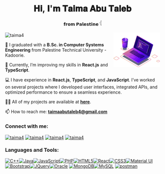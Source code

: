 
  
<h1 align="center"> 𝐇𝐢, 𝐈'𝐦 𝐓𝐚𝐢𝐦𝐚 𝐀𝐛𝐮 𝐓𝐚𝐥𝐞𝐛</h1>
<h4 align="center">𝗳𝗿𝗼𝗺 𝗣𝗮𝗹𝗲𝘀𝘁𝗶𝗻𝗲 <img  width="6px"  src="https://github.com/taima4/taima4/blob/main/images/imagesPal.png"></h4>
<img align="right" width="30%" src="https://github.com/taima4/taima4/blob/main/images/gitImg.png">

<p align="left"> <img src="https://komarev.com/ghpvc/?username=taima4&label=Profile%20views&color=ca6ca5&style=flat" alt="taima4" /> </p>


🌱 I graduated with a **B.Sc. in Computer Systems Engineering** from Palestine Technical University - Kadoorie.

🧠 Currently, I’m improving my skills in **React.js** and **TypeScript**.

💻 I have experience in **React.js**, **TypeScript**, and **JavaScript**. I’ve worked on several projects where I developed user interfaces, integrated APIs, and optimized performance to ensure a seamless experience.

👨‍💻 All of my projects are available at [**here**](https://github.com/taima4?tab=repositories).

📫 How to reach me: **taimaabutaleb4@gmail.com**



### Connect with me:

<p align="left">
  
  <a href="https://www.linkedin.com/in/taima-abu-taleb-762390216" target="blank">
<img align="center" src="https://raw.githubusercontent.com/rahuldkjain/github-profile-readme-generator/master/src/images/icons/Social/linked-in-alt.svg" 
alt="taima4" height="30" width="40" /></a>
  <a href="https://www.hackerrank.com/profile/taimaabutaleb4" target="blank"
    ><img
      align="center"
      src="https://raw.githubusercontent.com/rahuldkjain/github-profile-readme-generator/master/src/images/icons/Social/hackerrank.svg"
      alt="taima4"
      height="30"
      width="40"
  /></a>
  <a href="https://codeforces.com/profile/taimaabutaleb" target="blank"
    ><img
      align="center"
      src="https://raw.githubusercontent.com/rahuldkjain/github-profile-readme-generator/master/src/images/icons/Social/codeforces.svg"
      alt="taima4"
      height="30"
      width="40"
  /></a>
  <a href="https://leetcode.com/taima4/" target="blank"
    ><img
      align="center"
      src="https://raw.githubusercontent.com/rahuldkjain/github-profile-readme-generator/master/src/images/icons/Social/leet-code.svg"
      alt="taima4"
      height="30"
      width="40"
  /></a>
</p>



### Languages and Tools:

<p align="left">
  <a
    href="https://docs.microsoft.com/en-us/cpp/?view=msvc-170"
    target="_blank"
    rel="noreferrer"
    ><img
      src="https://raw.githubusercontent.com/danielcranney/readme-generator/main/public/icons/skills/cplusplus-colored.svg"
      width="36"
      height="36"
      alt="C++" /></a
  ><a href="https://www.oracle.com/java/" target="_blank" rel="noreferrer"
    ><img
      src="https://raw.githubusercontent.com/danielcranney/readme-generator/main/public/icons/skills/java-colored.svg"
      width="36"
      height="36"
      alt="Java" /></a
  ><a
    href="https://developer.mozilla.org/en-US/docs/Web/JavaScript"
    target="_blank"
    rel="noreferrer"
    ><img
      src="https://raw.githubusercontent.com/danielcranney/readme-generator/main/public/icons/skills/javascript-colored.svg"
      width="36"
      height="36"
      alt="JavaScript" /></a
  ><a href="https://www.php.net/" target="_blank" rel="noreferrer"
    ><img
      src="https://raw.githubusercontent.com/danielcranney/readme-generator/main/public/icons/skills/php-colored.svg"
      width="36"
      height="36"
      alt="PHP" /></a
  ><a
    href="https://developer.mozilla.org/en-US/docs/Glossary/HTML5"
    target="_blank"
    rel="noreferrer"
    ><img
      src="https://raw.githubusercontent.com/danielcranney/readme-generator/main/public/icons/skills/html5-colored.svg"
      width="36"
      height="36"
      alt="HTML5" /></a
  ><a href="https://reactjs.org/" target="_blank" rel="noreferrer"
    ><img
      src="https://raw.githubusercontent.com/danielcranney/readme-generator/main/public/icons/skills/react-colored.svg"
      width="36"
      height="36"
      alt="React" /></a
  ><a href="https://www.w3.org/TR/CSS/#css" target="_blank" rel="noreferrer"
    ><img
      src="https://raw.githubusercontent.com/danielcranney/readme-generator/main/public/icons/skills/css3-colored.svg"
      width="36"
      height="36"
      alt="CSS3" /></a
  ><a href="https://mui.com/" target="_blank" rel="noreferrer"
    ><img
      src="https://raw.githubusercontent.com/danielcranney/readme-generator/main/public/icons/skills/materialui-colored.svg"
      width="36"
      height="36"
      alt="Material UI" /></a
  ><a href="https://getbootstrap.com/" target="_blank" rel="noreferrer"
    ><img
      src="https://raw.githubusercontent.com/danielcranney/readme-generator/main/public/icons/skills/bootstrap-colored.svg"
      width="36"
      height="36"
      alt="Bootstrap" /></a
  ><a href="https://jquery.com/" target="_blank" rel="noreferrer"
    ><img
      src="https://raw.githubusercontent.com/danielcranney/readme-generator/main/public/icons/skills/jquery-colored.svg"
      width="36"
      height="36"
      alt="JQuery" /></a
  ><a
    href="https://www.oracle.com/uk/index.html"
    target="_blank"
    rel="noreferrer"
    ><img
      src="https://raw.githubusercontent.com/danielcranney/readme-generator/main/public/icons/skills/oracle-colored.svg"
      width="36"
      height="36"
      alt="Oracle" /></a
  >  <a href="https://www.mongodb.com/" target="_blank" rel="noreferrer"
    ><img
      src="https://raw.githubusercontent.com/danielcranney/readme-generator/main/public/icons/skills/mongodb-colored.svg"
      width="36"
      height="36"
      alt="MongoDB" /></a
  ><a href="https://www.mysql.com/" target="_blank" rel="noreferrer"
    ><img
      src="https://raw.githubusercontent.com/danielcranney/readme-generator/main/public/icons/skills/mysql-colored.svg"
      width="36"
      height="36"
      alt="MySQL"
  /></a>
  <a href="https://postman.com" target="_blank" rel="noreferrer">
    <img
      src="https://www.vectorlogo.zone/logos/getpostman/getpostman-icon.svg"
      alt="postman"
      width="40"
      height="40"
    />
  </a>
</p>
